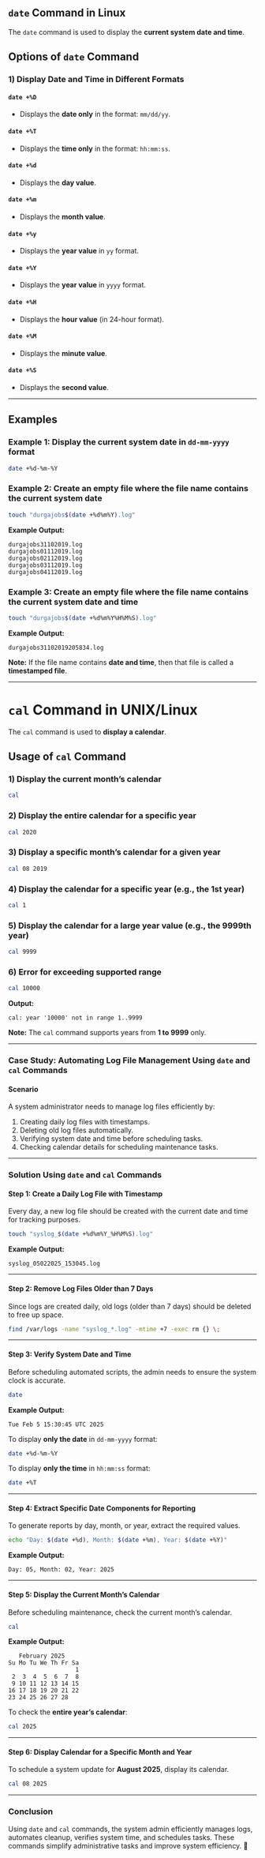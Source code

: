 ## `date` Command in Linux

The `date` command is used to display the **current system date and time**.


## Options of `date` Command

### 1) Display Date and Time in Different Formats

#### `date +%D`
- Displays the **date only** in the format: `mm/dd/yy`.

#### `date +%T`
- Displays the **time only** in the format: `hh:mm:ss`.

#### `date +%d`
- Displays the **day value**.

#### `date +%m`
- Displays the **month value**.

#### `date +%y`
- Displays the **year value** in `yy` format.

#### `date +%Y`
- Displays the **year value** in `yyyy` format.

#### `date +%H`
- Displays the **hour value** (in 24-hour format).

#### `date +%M`
- Displays the **minute value**.

#### `date +%S`
- Displays the **second value**.

---

## Examples

### Example 1: Display the current system date in `dd-mm-yyyy` format
```sh
date +%d-%m-%Y
```

### Example 2: Create an empty file where the file name contains the current system date
```sh
touch "durgajobs$(date +%d%m%Y).log"
```
**Example Output:**
```
durgajobs31102019.log
durgajobs01112019.log
durgajobs02112019.log
durgajobs03112019.log
durgajobs04112019.log
```

### Example 3: Create an empty file where the file name contains the current system date and time
```sh
touch "durgajobs$(date +%d%m%Y%H%M%S).log"
```
**Example Output:**
```
durgajobs31102019205834.log
```
**Note:** If the file name contains **date and time**, then that file is called a **timestamped file**.

---

# `cal` Command in UNIX/Linux

The `cal` command is used to **display a calendar**.

## Usage of `cal` Command

### 1) Display the current month’s calendar
```sh
cal
```

### 2) Display the entire calendar for a specific year
```sh
cal 2020
```

### 3) Display a specific month’s calendar for a given year
```sh
cal 08 2019
```

### 4) Display the calendar for a specific year (e.g., the 1st year)
```sh
cal 1
```

### 5) Display the calendar for a large year value (e.g., the 9999th year)
```sh
cal 9999
```

### 6) Error for exceeding supported range
```sh
cal 10000
```
**Output:**
```
cal: year '10000' not in range 1..9999
```

**Note:** The `cal` command supports years from **1 to 9999** only.

---

### **Case Study: Automating Log File Management Using `date` and `cal` Commands**  

#### **Scenario**  
A system administrator needs to manage log files efficiently by:  
1. Creating daily log files with timestamps.  
2. Deleting old log files automatically.  
3. Verifying system date and time before scheduling tasks.  
4. Checking calendar details for scheduling maintenance tasks.  

---

### **Solution Using `date` and `cal` Commands**  

#### **Step 1: Create a Daily Log File with Timestamp**
Every day, a new log file should be created with the current date and time for tracking purposes.  
```sh
touch "syslog_$(date +%d%m%Y_%H%M%S).log"
```
**Example Output:**  
```
syslog_05022025_153045.log
```

---

#### **Step 2: Remove Log Files Older than 7 Days**
Since logs are created daily, old logs (older than 7 days) should be deleted to free up space.  
```sh
find /var/logs -name "syslog_*.log" -mtime +7 -exec rm {} \;
```

---

#### **Step 3: Verify System Date and Time**
Before scheduling automated scripts, the admin needs to ensure the system clock is accurate.  
```sh
date
```
**Example Output:**  
```
Tue Feb 5 15:30:45 UTC 2025
```
To display **only the date** in `dd-mm-yyyy` format:  
```sh
date +%d-%m-%Y
```
To display **only the time** in `hh:mm:ss` format:  
```sh
date +%T
```

---

#### **Step 4: Extract Specific Date Components for Reporting**
To generate reports by day, month, or year, extract the required values.  
```sh
echo "Day: $(date +%d), Month: $(date +%m), Year: $(date +%Y)"
```
**Example Output:**  
```
Day: 05, Month: 02, Year: 2025
```

---

#### **Step 5: Display the Current Month’s Calendar**
Before scheduling maintenance, check the current month’s calendar.  
```sh
cal
```
**Example Output:**  
```
   February 2025      
Su Mo Tu We Th Fr Sa  
                   1  
 2  3  4  5  6  7  8  
 9 10 11 12 13 14 15  
16 17 18 19 20 21 22  
23 24 25 26 27 28  
```

To check the **entire year’s calendar**:  
```sh
cal 2025
```

---

#### **Step 6: Display Calendar for a Specific Month and Year**
To schedule a system update for **August 2025**, display its calendar.  
```sh
cal 08 2025
```

---

### **Conclusion**  
Using `date` and `cal` commands, the system admin efficiently manages logs, automates cleanup, verifies system time, and schedules tasks. These commands simplify administrative tasks and improve system efficiency. 🚀